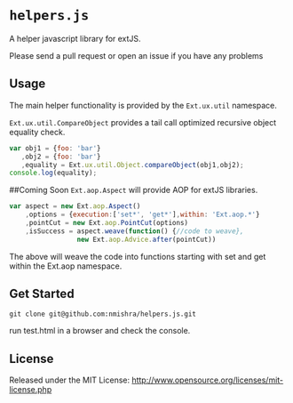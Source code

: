# `helpers.js`

A helper javascript library for extJS.

Please send a pull request or open an issue if you have any problems

## Usage

The main helper functionality is provided by the
`Ext.ux.util` namespace. 

`Ext.ux.util.CompareObject` provides a tail call optimized recursive object equality check.

```javascript
var obj1 = {foo: 'bar'}
   ,obj2 = {foo: 'bar'}
   ,equality = Ext.ux.util.Object.compareObject(obj1,obj2);
console.log(equality);	
```

##Coming Soon
`Ext.aop.Aspect` will provide AOP for extJS libraries. 
```javascript
var aspect = new Ext.aop.Aspect()
    ,options = {execution:['set*', 'get*'],within: 'Ext.aop.*'}
    ,pointCut = new Ext.aop.PointCut(options)
    ,isSuccess = aspect.weave(function() {//code to weave},
    	       	 new Ext.aop.Advice.after(pointCut))
```
The above will weave the code into functions starting with set and get within the Ext.aop namespace.

## Get Started
```shell
git clone git@github.com:nmishra/helpers.js.git
```
run test.html in a browser and check the console.

## License

Released under the MIT License:
<http://www.opensource.org/licenses/mit-license.php>
